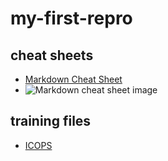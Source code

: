 # my-first-repro
## cheat sheets
* [Markdown Cheat Sheet](https://www.markdownguide.org/cheat-sheet/)
* ![Markdown cheat sheet image](https://i.pinimg.com/originals/da/1e/3f/da1e3fe735a1b115a8a6773e67d6d825.png)
## training files
* [ICOPS](https://hackmd.io/5jzdeKDUQuuaDQL-9LXijA?both)
